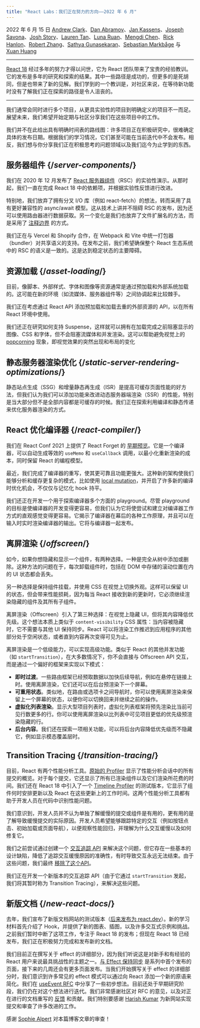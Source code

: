 ```yaml
---
title: "React Labs：我们正在努力的方向——2022 年 6 月"
---
```


2022 年 6 月 15 日 [Andrew Clark](https://twitter.com/acdlite)、[Dan Abramov](https://twitter.com/dan_abramov)、[Jan Kassens](https://twitter.com/kassens)、[Joseph Savona](https://twitter.com/en_JS)、[Josh Story](https://twitter.com/joshcstory)、[Lauren Tan](https://twitter.com/potetotes)、[Luna Ruan](https://twitter.com/lunaruan)、[Mengdi Chen](https://twitter.com/mengdi_en)、[Rick Hanlon](https://twitter.com/rickhanlonii)、[Robert Zhang](https://twitter.com/jiaxuanzhang01)、[Sathya Gunasekaran](https://twitter.com/_gsathya)、[Sebastian Markbåge](https://twitter.com/sebmarkbage) 与 [Xuan Huang](https://twitter.com/Huxpro)

---

<Intro>

[React 18](https://reactjs.org/blog/2022/03/29/react-v18) 经过多年的努力才得以问世，它为 React 团队带来了宝贵的经验教训。它的发布是多年的研究和探索的结果。其中一些路径是成功的，但更多的是死胡同，但是也带来了新的见解。我们学到的一个教训是，对社区来说，在等待新功能时没有了解我们正在探索的路径是令人沮丧的。

</Intro>

---

我们通常会同时进行多个项目，从更具实验性的项目到明确定义的项目不一而足。展望未来，我们希望开始定期与社区分享我们在这些项目中的工作。

我们并不在此给出具有明确时间表的路线图：许多项目正在积极研究中，很难确定具体的发布日期。根据我们的学习情况，它们甚至可能在当前迭代中不会发布。相反，我们想与你分享我们正在积极思考的问题领域以及我们迄今为止学到的东西。

## 服务器组件 {/*server-components*/}

我们在 2020 年 12 月发布了 [React 服务器组件](https://legacy.reactjs.org/blog/2020/12/21/data-fetching-with-react-server-components.html)（RSC）的实验性演示。从那时起，我们一直在完成 React 18 中的依赖项，并根据实验性反馈进行改进。

特别地，我们放弃了拥有分叉 I/O 库（例如 react-fetch）的想法，转而采用了具有更好兼容性的 async/await 模型。这从技术上讲并不阻碍 RSC 的发布，因为还可以使用路由器进行数据获取。另一个变化是我们也放弃了文件扩展名的方法，而是采用了 [注释边界](https://github.com/reactjs/rfcs/pull/189#issuecomment-1116482278) 的方式。

我们正在与 Vercel 和 Shopify 合作，在 Webpack 和 Vite 中统一打包器（bundler）对共享语义的支持。在发布之前，我们希望确保整个 React 生态系统中的 RSC 的语义是一致的。这是达到稳定状态的主要障碍。

## 资源加载 {/*asset-loading*/}

目前，像脚本、外部样式、字体和图像等资源通常是通过预加载和外部系统加载的。这可能在新的环境（如流媒体、服务器组件等）之间协调起来比较棘手。

我们正在考虑通过 React API 添加预加载和加载去重的外部资源的 API，以在所有 React 环境中使用。

我们还正在研究如何支持 Suspense，这样就可以拥有在加载完成之前阻塞显示的图像、CSS 和字体，但不会阻塞流媒体和并发渲染。这可以帮助避免视觉上的 [popcorning](https://twitter.com/sebmarkbage/status/1516852731251724293) 现象，即视觉效果的突然出现和布局的变化

## 静态服务器渲染优化 {/*static-server-rendering-optimizations*/}

静态站点生成（SSG）和增量静态再生成（ISR）是提高可缓存页面性能的好方法，但我们认为我们可以添加功能来改进动态服务器端渲染（SSR）的性能，特别是当大部分但不是全部内容都是可缓存的时候。我们正在探索利用编译和静态传递来优化服务器渲染的方式。

## React 优化编译器 {/*react-compiler*/}

我们在 React Conf 2021 上提供了 React Forget 的 [早期预览](https://www.youtube.com/watch?v=lGEMwh32soc)。它是一个编译器，可以自动生成等效的 `useMemo` 和 `useCallback` 调用，以最小化重新渲染的成本，同时保留 React 的编程模型。

最近，我们完成了编译器的重写，使其更可靠且功能更强大。这种新的架构使我们能够分析和缓存更复杂的模式，比如使用 [local mutation](/learn/keeping-components-pure#local-mutation-your-components-little-secret)，并开启了许多新的编译时优化机会，不仅仅与记忆化 hook 持平。

我们还正在开发一个用于探索编译器多个方面的 playground。尽管 playground 的目标是使编译器的开发变得更容易，但我们认为它将使尝试和建立对编译器工作方式的直观感觉变得更容易。它揭示了编译器在幕后的各种工作原理，并且可以在输入时实时渲染编译器的输出。它将与编译器一起发布。

## 离屏渲染 {/*offscreen*/}

如今，如果你想隐藏和显示一个组件，有两种选择。一种是完全从树中添加或删除。这种方法的问题在于，每次卸载组件时，包括在 DOM 中存储的滚动位置在内的 UI 状态都会丢失。

另一种选择是保持组件挂载，并使用 CSS 在视觉上切换外观。这样可以保留 UI 的状态，但会带来性能损耗，因为每当 React 接收到新的更新时，它必须继续渲染隐藏的组件及其所有子组件。

离屏渲染（Offscreen）引入了第三种选择：在视觉上隐藏 UI，但将其内容降低优先级。这个想法本质上类似于 `content-visibility` CSS 属性：当内容被隐藏时，它不需要与其他 UI 保持同步。React 可以将渲染工作推迟到应用程序的其他部分处于空闲状态，或者直到内容再次变得可见为止。

离屏渲染是一个低级能力，可以实现高级功能。类似于 React 的其他并发功能（如 `startTransition`），在大多数情况下，你不会直接与 Offscreen API 交互，而是通过一个偏好的框架来实现以下模式：

* **即时过渡**。一些路由框架已经预取数据以加快后续导航，例如在悬停在链接上时。使用离屏渲染，它们还可以在后台预渲染下一个屏幕。
* **可重用状态**。类似地，在路由或选项卡之间导航时，你可以使用离屏渲染来保留上一个屏幕的状态，以便你可以切换回来并继续之前的操作。
* **虚拟化列表渲染**。显示大型项目列表时，虚拟化列表框架将预先渲染比当前可见行数更多的行。你可以使用离屏渲染以比列表中可见项目更低的优先级预渲染隐藏的行。
* **后台内容**。我们还在探索一项相关功能，可以将后台内容降低优先级而不隐藏它，例如显示模态覆盖层时。

## Transition Tracing {/*transition-tracing*/}

目前，React 有两个性能分析工具。[原始的 Profiler](https://legacy.reactjs.org/blog/2018/09/10/introducing-the-react-profiler.html) 显示了性能分析会话中的所有提交的概览。对于每个提交，它还显示了所有已渲染组件以及它们渲染所花费的时间。我们还在 React 18 中引入了一个 [Timeline Profiler](https://github.com/reactwg/react-18/discussions/76) 的测试版本，它显示了组件何时安排更新以及 React 在这些更新上的工作时间。这两个性能分析工具都有助于开发人员在代码中识别性能问题。

我们意识到，开发人员并不认为单独了解缓慢的提交或组件是有用的，更有用的是了解导致缓慢提交的实际原因。开发人员希望能够跟踪特定的交互（例如按钮点击、初始加载或页面导航），以便观察性能回归，并理解为什么交互缓慢以及如何修复它。

我们之前尝试通过创建一个 [交互追踪 API](https://gist.github.com/bvaughn/8de925562903afd2e7a12554adcdda16) 来解决这个问题，但它存在一些基本的设计缺陷，降低了追踪交互缓慢原因的准确性，有时导致交互永远无法结束。由于这些问题，我们最终 [移除了这个API](https://github.com/facebook/react/pull/20037)。

我们正在开发一个新版本的交互追踪 API（由于它通过 `startTransition` 发起，我们将其暂时称为 Transition Tracing），来解决这些问题。

## 新版文档 {/*new-react-docs*/}

去年，我们宣布了新版文档网站的测试版本（[后来发布为 react.dev](/blog/2023/03/16/introducing-react-dev)）。新的学习材料首先介绍了 Hook，并提供了新的图表、插图，以及许多交互式示例和挑战。之前我们暂时中断了这项工作，专注于 React 18 的发布；但现在 React 18 已经发布，我们正在积极努力完成和发布新的文档。

我们目前正在撰写关于 effect 的详细部分，因为我们听说这是对新手和有经验的 React 用户来说最具挑战性的主题之一。[与 Effect 保持同步](/learn/synchronizing-with-effects) 是系列中首个发布的页面，接下来的几周还会有更多页面发布。当我们开始撰写关于 effect 的详细部分时，我们意识到许多常见的 effect 模式可以通过向 React 添加一个新的原语来简化。我们在 [useEvent RFC](https://github.com/reactjs/rfcs/pull/220) 中分享了一些初步想法。目前还处于早期研究阶段，我们仍在对这个想法进行迭代。我们非常感谢社区对 RFC 的意见，以及对正在进行的文档重写的 [反馈](https://github.com/reactjs/reactjs.org/issues/3308) 和贡献。我们特别要感谢 [Harish Kumar](https://github.com/harish-sethuraman) 为新网站实现提交和审查了许多改进的工作。

感谢 [Sophie Alpert](https://twitter.com/sophiebits) 对本篇博客文章的审查！
